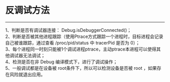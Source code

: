 # 反调试方法
---
1、判断是否有调试器连接： Debug.isDebuggerConnected()；\
2、判断是否被其他进程跟踪（使用Ptrace方式跟踪一个进程时，目标进程会记录自己被谁跟踪，通过查看 /proc/pid/status 中 tracerPid 是否为 0）；\
3、每个进程同一时刻只能被1个调试进程ptrace，主动ptrace本进程可以使得其他调试器无法调试；\
4、检测是否在非 Debug 编译模式下，进行了调试操作；\
5、一般调试都是在设备被 root条件下，所以可以检测设备是否被 root ，如果存在风险就退出应用。
